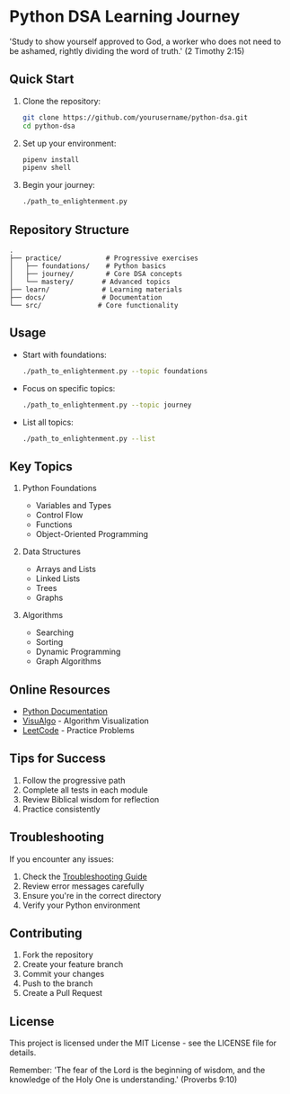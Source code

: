 # Python DSA Learning Journey

'Study to show yourself approved to God, a worker who does not need to be ashamed, rightly dividing the word of truth.' (2 Timothy 2:15)

## Quick Start

1. Clone the repository:
   ```bash
   git clone https://github.com/yourusername/python-dsa.git
   cd python-dsa
   ```

2. Set up your environment:
   ```bash
   pipenv install
   pipenv shell
   ```

3. Begin your journey:
   ```bash
   ./path_to_enlightenment.py
   ```

## Repository Structure

```
.
├── practice/           # Progressive exercises
│   ├── foundations/    # Python basics
│   ├── journey/        # Core DSA concepts
│   └── mastery/       # Advanced topics
├── learn/             # Learning materials
├── docs/              # Documentation
└── src/              # Core functionality
```

## Usage

- Start with foundations:
  ```bash
  ./path_to_enlightenment.py --topic foundations
  ```

- Focus on specific topics:
  ```bash
  ./path_to_enlightenment.py --topic journey
  ```

- List all topics:
  ```bash
  ./path_to_enlightenment.py --list
  ```

## Key Topics

1. Python Foundations
   - Variables and Types
   - Control Flow
   - Functions
   - Object-Oriented Programming

2. Data Structures
   - Arrays and Lists
   - Linked Lists
   - Trees
   - Graphs

3. Algorithms
   - Searching
   - Sorting
   - Dynamic Programming
   - Graph Algorithms

## Online Resources

- [Python Documentation](https://docs.python.org/3/)
- [VisuAlgo](https://visualgo.net/) - Algorithm Visualization
- [LeetCode](https://leetcode.com/) - Practice Problems

## Tips for Success

1. Follow the progressive path
2. Complete all tests in each module
3. Review Biblical wisdom for reflection
4. Practice consistently

## Troubleshooting

If you encounter any issues:

1. Check the [Troubleshooting Guide](docs/TROUBLESHOOTING.md)
2. Review error messages carefully
3. Ensure you're in the correct directory
4. Verify your Python environment

## Contributing

1. Fork the repository
2. Create your feature branch
3. Commit your changes
4. Push to the branch
5. Create a Pull Request

## License

This project is licensed under the MIT License - see the LICENSE file for details.

Remember: 'The fear of the Lord is the beginning of wisdom, and the knowledge of the Holy One is understanding.' (Proverbs 9:10) 